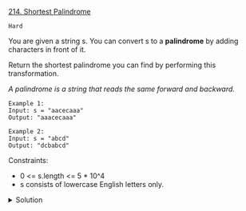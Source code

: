 [214. Shortest Palindrome](https://leetcode.com/problems/shortest-palindrome/description/)

`Hard`

You are given a string s. You can convert s to a **palindrome** by adding characters in front of it.

Return the shortest palindrome you can find by performing this transformation.

*A palindrome is a string that reads the same forward and backward.*

```
Example 1:
Input: s = "aacecaaa"
Output: "aaacecaaa"

Example 2:
Input: s = "abcd"
Output: "dcbabcd"
```

Constraints:

- 0 <= s.length <= 5 * 10^4
- s consists of lowercase English letters only.

<details>
<summary>Solution</summary>

[HuifengGuan - Manacher](https://www.youtube.com/watch?v=84RVnu5yhHc)
</details>
